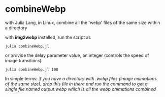 # combineWebp
with Julia Lang, in Linux, combine all the 'webp' files of the same size within a directory

with **img2webp** installed, run the script as

```
julia combineWebp.jl
```

or provide the delay parameter value, an integer (controls the speed of image transitions)

```
julia combineWebp.jl 100
```

In simple terms: *if you have a directory with .webp files (image animations of the same size), drop this file in there and run the command to get a single file named output.webp which is all the webp animations combined*
